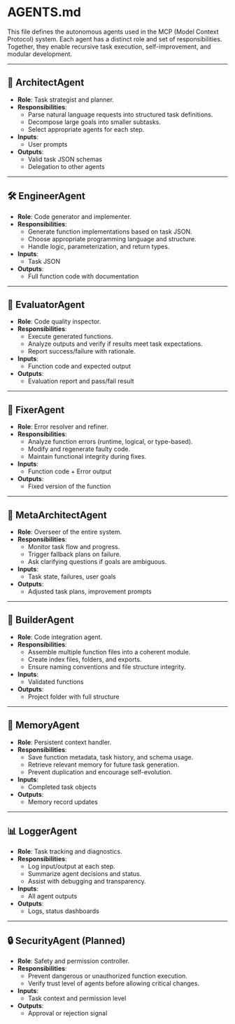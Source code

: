 # AGENTS.md

This file defines the autonomous agents used in the MCP (Model Context Protocol) system. Each agent has a distinct role and set of responsibilities. Together, they enable recursive task execution, self-improvement, and modular development.

---

## 🧠 ArchitectAgent
- **Role**: Task strategist and planner.
- **Responsibilities**:
  - Parse natural language requests into structured task definitions.
  - Decompose large goals into smaller subtasks.
  - Select appropriate agents for each step.
- **Inputs**:
  - User prompts
- **Outputs**:
  - Valid task JSON schemas
  - Delegation to other agents

---

## 🛠️ EngineerAgent
- **Role**: Code generator and implementer.
- **Responsibilities**:
  - Generate function implementations based on task JSON.
  - Choose appropriate programming language and structure.
  - Handle logic, parameterization, and return types.
- **Inputs**:
  - Task JSON
- **Outputs**:
  - Full function code with documentation

---

## 🧪 EvaluatorAgent
- **Role**: Code quality inspector.
- **Responsibilities**:
  - Execute generated functions.
  - Analyze outputs and verify if results meet task expectations.
  - Report success/failure with rationale.
- **Inputs**:
  - Function code and expected output
- **Outputs**:
  - Evaluation report and pass/fail result

---

## 🔁 FixerAgent
- **Role**: Error resolver and refiner.
- **Responsibilities**:
  - Analyze function errors (runtime, logical, or type-based).
  - Modify and regenerate faulty code.
  - Maintain functional integrity during fixes.
- **Inputs**:
  - Function code + Error output
- **Outputs**:
  - Fixed version of the function

---

## 🧠 MetaArchitectAgent
- **Role**: Overseer of the entire system.
- **Responsibilities**:
  - Monitor task flow and progress.
  - Trigger fallback plans on failure.
  - Ask clarifying questions if goals are ambiguous.
- **Inputs**:
  - Task state, failures, user goals
- **Outputs**:
  - Adjusted task plans, improvement prompts

---

## 🧱 BuilderAgent
- **Role**: Code integration agent.
- **Responsibilities**:
  - Assemble multiple function files into a coherent module.
  - Create index files, folders, and exports.
  - Ensure naming conventions and file structure integrity.
- **Inputs**:
  - Validated functions
- **Outputs**:
  - Project folder with full structure

---

## 💾 MemoryAgent
- **Role**: Persistent context handler.
- **Responsibilities**:
  - Save function metadata, task history, and schema usage.
  - Retrieve relevant memory for future task generation.
  - Prevent duplication and encourage self-evolution.
- **Inputs**:
  - Completed task objects
- **Outputs**:
  - Memory record updates

---

## 📊 LoggerAgent
- **Role**: Task tracking and diagnostics.
- **Responsibilities**:
  - Log input/output at each step.
  - Summarize agent decisions and status.
  - Assist with debugging and transparency.
- **Inputs**:
  - All agent outputs
- **Outputs**:
  - Logs, status dashboards

---

## 🔒 SecurityAgent (Planned)
- **Role**: Safety and permission controller.
- **Responsibilities**:
  - Prevent dangerous or unauthorized function execution.
  - Verify trust level of agents before allowing critical changes.
- **Inputs**:
  - Task context and permission level
- **Outputs**:
  - Approval or rejection signal

